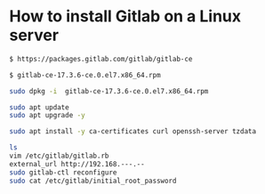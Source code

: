 

# How to install Gitlab on a Linux server

```bash
$ https://packages.gitlab.com/gitlab/gitlab-ce
```
```bash
$ gitlab-ce-17.3.6-ce.0.el7.x86_64.rpm
```
```bash
sudo dpkg -i  gitlab-ce-17.3.6-ce.0.el7.x86_64.rpm
```
```bash
sudo apt update
sudo apt upgrade -y
```
```bash
sudo apt install -y ca-certificates curl openssh-server tzdata
```
```bash
ls 
vim /etc/gitlab/gitlab.rb
external_url http://192.168.---.--
sudo gitlab-ctl reconfigure
sudo cat /etc/gitlab/initial_root_password
```
